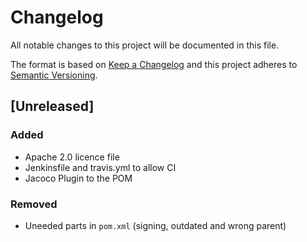 # Changelog
All notable changes to this project will be documented in this file.

The format is based on [Keep a Changelog](http://keepachangelog.com/en/1.0.0/)
and this project adheres to [Semantic Versioning](http://semver.org/spec/v2.0.0.html).

## [Unreleased]

### Added
- Apache 2.0 licence file
- Jenkinsfile and travis.yml to allow CI
- Jacoco Plugin to the POM

### Removed
- Uneeded parts in `pom.xml` (signing, outdated and wrong parent)
